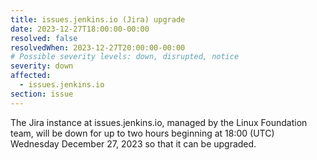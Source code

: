 ```yaml
---
title: issues.jenkins.io (Jira) upgrade
date: 2023-12-27T18:00:00-00:00
resolved: false
resolvedWhen: 2023-12-27T20:00:00-00:00
# Possible severity levels: down, disrupted, notice
severity: down
affected:
  - issues.jenkins.io
section: issue
---
```

The Jira instance at issues.jenkins.io, managed by the Linux Foundation team, will be down for up to two hours beginning at 18:00 (UTC) Wednesday December 27, 2023 so that it can be upgraded.
